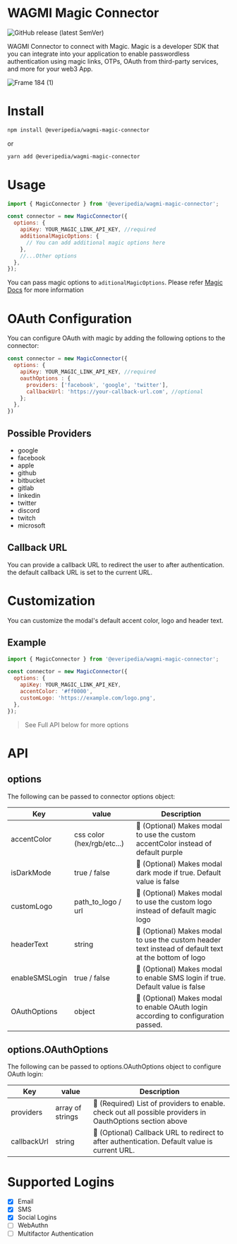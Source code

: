 # WAGMI Magic Connector

![GitHub release (latest SemVer)](https://img.shields.io/github/v/release/EveripediaNetwork/wagmi-magic-connector?style=flat-square)

WAGMI Connector to connect with Magic. Magic is a developer SDK that you can integrate into your application to enable passwordless authentication using magic links, OTPs, OAuth from third-party services, and more for your web3 App.

![Frame 184 (1)](https://user-images.githubusercontent.com/52039218/173542608-19dd8590-3f06-4026-ab10-f3469b212b19.png)


# Install

```bash
npm install @everipedia/wagmi-magic-connector
```

or

```bash
yarn add @everipedia/wagmi-magic-connector
```

# Usage

```javascript
import { MagicConnector } from '@everipedia/wagmi-magic-connector';

const connector = new MagicConnector({
  options: {
    apiKey: YOUR_MAGIC_LINK_API_KEY, //required
    additionalMagicOptions: {
      // You can add additional magic options here
    },
    //...Other options
  },
});
```

You can pass magic options to `aditionalMagicOptions`. Please refer [Magic Docs](https://magic.link/docs/api-reference/client-side-sdks/web) for more information

# OAuth Configuration

You can configure OAuth with magic by adding the following options to the connector:

```javascript
const connector = new MagicConnector({
  options: {
    apiKey: YOUR_MAGIC_LINK_API_KEY, //required
    oauthOptions : {
      providers: ['facebook', 'google', 'twitter'],
      callbackUrl: 'https://your-callback-url.com', //optional
    };
  },
})
```

## Possible Providers

- google
- facebook
- apple
- github
- bitbucket
- gitlab
- linkedin
- twitter
- discord
- twitch
- microsoft

## Callback URL

You can provide a callback URL to redirect the user to after authentication. the default callback URL is set to the current URL.

# Customization

You can customize the modal's default accent color, logo and header text.

## Example

```javascript
import { MagicConnector } from '@everipedia/wagmi-magic-connector';

const connector = new MagicConnector({
  options: {
    apiKey: YOUR_MAGIC_LINK_API_KEY,
    accentColor: '#ff0000',
    customLogo: 'https://example.com/logo.png',
  },
});
```

> See Full API below for more options

# API

## options

The following can be passed to connector options object:

| Key            | value                      | Description                                                                                           |
| -------------- | -------------------------- | ----------------------------------------------------------------------------------------------------- |
| accentColor    | css color (hex/rgb/etc...) | 🎨 (Optional) Makes modal to use the custom accentColor instead of default purple                     |
| isDarkMode     | true / false               | 🎨 (Optional) Makes modal dark mode if true. Default value is false                                   |
| customLogo     | path_to_logo / url         | 🎨 (Optional) Makes modal to use the custom logo instead of default magic logo                        |
| headerText     | string                     | 🎨 (Optional) Makes modal to use the custom header text instead of default text at the bottom of logo |
| enableSMSLogin | true / false               | 🌟 (Optional) Makes modal to enable SMS login if true. Default value is false                         |
| OAuthOptions   | object                     | 🌟 (Optional) Makes modal to enable OAuth login according to configuration passed.                    |

## options.OAuthOptions

The following can be passed to options.OAuthOptions object to configure OAuth login:

| Key         | value            | Description                                                                                               |
| ----------- | ---------------- | --------------------------------------------------------------------------------------------------------- |
| providers   | array of strings | 🌟 (Required) List of providers to enable. check out all possible providers in OauthOptions section above |
| callbackUrl | string           | 🌟 (Optional) Callback URL to redirect to after authentication. Default value is current URL.             |

# Supported Logins

- [x] Email
- [x] SMS
- [x] Social Logins
- [ ] WebAuthn
- [ ] Multifactor Authentication
